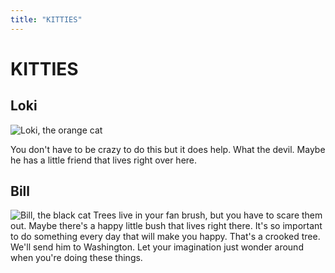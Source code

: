 ```yaml
---
title: "KITTIES"
---
```


# KITTIES

## Loki

![Loki, the orange cat](/images/loki.jpg)

You don't have to be crazy to do this but it does help. What the devil. Maybe he has a little friend that lives right over here.

## Bill

![Bill, the black cat](/images/bill.jpg)
Trees live in your fan brush, but you have to scare them out. Maybe there's a happy little bush that lives right there. It's so important to do something every day that will make you happy. That's a crooked tree. We'll send him to Washington. Let your imagination just wonder around when you're doing these things.
